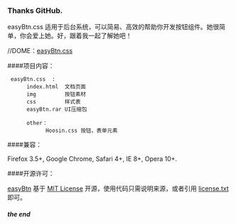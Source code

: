 ### Thanks GitHub.

easyBtn.css 适用于后台系统，可以简易、高效的帮助你开发按钮组件。她很简单，你会爱上她。好，跟着我一起了解她吧！


 //DOME：[easyBtn.css](http://bigfish.duapp.com/easyBtn.css/)
 
####项目内容：

```
 easyBtn.css  : 
      index.html  文档页面
      img         按钮素材
      css         样式表	
      easyBtn.rar UI压缩包
	  
	  other：
			Hoosin.css 按钮，表单元素
```

####兼容：

Firefox 3.5+, Google Chrome, Safari 4+, IE 8+, Opera 10+.

####开源许可：

 [easyBtn](https://github.com/hoosin/easyBtn "easyBtn") 基于 [MIT License](http://zh.wikipedia.org/wiki/MIT_License "MIT License") 开源，使用代码只需说明来源，或者引用 [license.txt](http://bigfish.duapp.com/easyBtn.css/license.txt "license.txt")  即可。

##### the end
